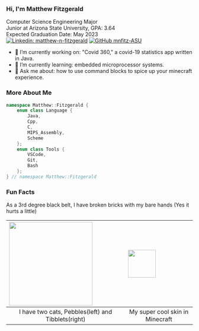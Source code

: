 ### Hi, I'm Matthew Fitzgerald

Computer Science Engineering Major<br>
Junior at Arizona State University, GPA: 3.64<br>
Expected Graduation Date: May 2023<br>
[![Linkedin: matthew-n-fitzgerald](https://img.shields.io/badge/-matthew-n-fitzgerald-blue?style=flat-square&logo=Linkedin&logoColor=white&link=https://www.linkedin.com/in/matthew-n-fitzgerald/)](https://www.linkedin.com/in/matthew-n-fitzgerald/)
[![GitHub mnfitz-ASU](https://img.shields.io/github/followers/mnfitz-ASU?label=follow&style=social)](https://github.com/mnfitz-ASU)

- 🔭 I’m currently working on: "Covid 360," a covid-19 statistics app written in Java.
- 🌱 I’m currently learning: embedded microprocessor systems.
- 💬 Ask me about: how to use command blocks to spice up your minecraft experience.

### More About Me
```c++
namespace Matthew::Fitzgerald {
    enum class Language {
        Java, 
        Cpp, 
        C,
        MIPS_Assembly, 
        Scheme
    };
    enum class Tools {
        VSCode,
        Git, 
        Bash
    };
} // namespace Matthew::Fitzgerald
```

### Fun Facts
As a 3rd degree black belt, I have broken bricks with my bare hands (Yes it hurts a little)<br>
<!--
Here are some ideas to get you started:

- 🔭 I’m currently working on ...
- 🌱 I’m currently learning ...
- 👯 I’m looking to collaborate on ...
- 🤔 I’m looking for help with ...
- 💬 Ask me about ...
- 📫 How to reach me: ...
- 😄 Pronouns: ...
- ⚡ Fun fact: "As a 3rd degree black belt, I have broken bricks with my bare hands (Yes it hurts a little)",
               "My super cool skin in Minecraft", 
                      "I have two cats, Pebbles(left) and Tibblets(right)."
-->


| <img src="https://user-images.githubusercontent.com/79553911/129826965-d574824d-86d7-4a39-a8a0-73ddf3078d93.jpg" width=225 align=left> | <img src="https://user-images.githubusercontent.com/79553911/129829542-16e915aa-2854-4924-9899-01cf223b22c2.png" width=75 align=left> |
|:--:|:--:|
| I have two cats, Pebbles(left) and Tibblets(right) | My super cool skin in Minecraft | 



